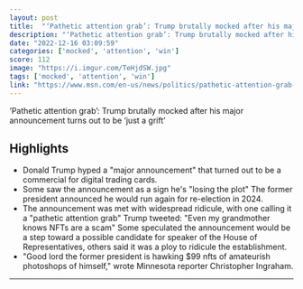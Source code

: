 ```yaml
---
layout: post
title:  "‘Pathetic attention grab’: Trump brutally mocked after his major announcement turns out to be ‘just a grift’"
description: "‘Pathetic attention grab’: Trump brutally mocked after his major announcement turns out to be ‘just a grift’"
date: "2022-12-16 03:09:59"
categories: ['mocked', 'attention', 'win']
score: 112
image: "https://i.imgur.com/TeHjdSW.jpg"
tags: ['mocked', 'attention', 'win']
link: "https://www.msn.com/en-us/news/politics/pathetic-attention-grab-trump-brutally-mocked-after-his-major-announcement-turns-out-to-be-just-a-grift/ar-AA15kI3Y?cvid=437bb54646164775b40ad79dabf16c30&amp;ocid=winp2fptaskbarhover"
---
```


‘Pathetic attention grab’: Trump brutally mocked after his major announcement turns out to be ‘just a grift’

## Highlights

- Donald Trump hyped a "major announcement" that turned out to be a commercial for digital trading cards.
- Some saw the announcement as a sign he's "losing the plot" The former president announced he would run again for re-election in 2024.
- The announcement was met with widespread ridicule, with one calling it a "pathetic attention grab" Trump tweeted: "Even my grandmother knows NFTs are a scam" Some speculated the announcement would be a step toward a possible candidate for speaker of the House of Representatives, others said it was a ploy to ridicule the establishment.
- "Good lord the former president is hawking $99 nfts of amateurish photoshops of himself," wrote Minnesota reporter Christopher Ingraham.

---
